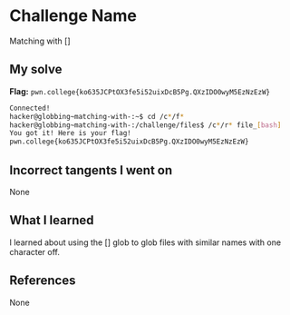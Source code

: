# Challenge Name
Matching with []

## My solve
**Flag:** `pwn.college{ko635JCPtOX3fe5i52uixDcB5Pg.QXzIDO0wyM5EzNzEzW}`


```bash
Connected!
hacker@globbing~matching-with-:~$ cd /c*/f*
hacker@globbing~matching-with-:/challenge/files$ /c*/r* file_[bash]
You got it! Here is your flag!
pwn.college{ko635JCPtOX3fe5i52uixDcB5Pg.QXzIDO0wyM5EzNzEzW}
```

## Incorrect tangents I went on
None

## What I learned
I learned about using the [] glob to glob files with similar names with one character off.

## References 
None
